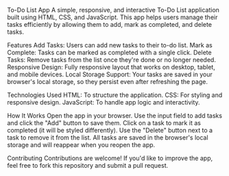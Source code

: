 To-Do List App
A simple, responsive, and interactive To-Do List application built using HTML, CSS, and JavaScript. This app helps users manage their tasks efficiently by allowing them to add, mark as completed, and delete tasks.

Features
Add Tasks: Users can add new tasks to their to-do list.
Mark as Complete: Tasks can be marked as completed with a single click.
Delete Tasks: Remove tasks from the list once they're done or no longer needed.
Responsive Design: Fully responsive layout that works on desktop, tablet, and mobile devices.
Local Storage Support: Your tasks are saved in your browser's local storage, so they persist even after refreshing the page.

Technologies Used
HTML: To structure the application.
CSS: For styling and responsive design.
JavaScript: To handle app logic and interactivity.

How It Works
Open the app in your browser.
Use the input field to add tasks and click the "Add" button to save them.
Click on a task to mark it as completed (it will be styled differently).
Use the "Delete" button next to a task to remove it from the list.
All tasks are saved in the browser's local storage and will reappear when you reopen the app.

Contributing
Contributions are welcome! If you'd like to improve the app, feel free to fork this repository and submit a pull request.
